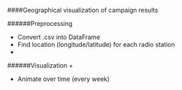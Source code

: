 ####Geographical visualization of campaign results

######Preprocessing
+ Convert .csv into DataFrame
+ Find location (longitude/latitude) for each radio station
+ 

######Visualization
+ 
+ Animate over time (every week)
